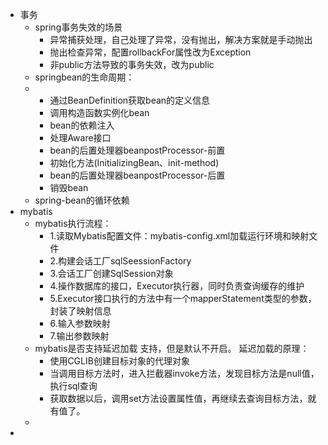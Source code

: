 - 事务
  - spring事务失效的场景
     - 异常捕获处理，自己处理了异常，没有抛出，解决方案就是手动抛出
     - 抛出检查异常，配置rollbackFor属性改为Exception
     - 非public方法导致的事务失效，改为public
  - springbean的生命周期：
  - 
     - 通过BeanDefinition获取bean的定义信息
     - 调用构造函数实例化bean
     - bean的依赖注入
     - 处理Aware接口
     - bean的后置处理器beanpostProcessor-前置
     - 初始化方法(InitializingBean、init-method)
     - bean的后置处理器beanpostProcessor-后置
     - 销毁bean
   - spring-bean的循环依赖
- mybatis
   - mybatis执行流程：
     - 1.读取Mybatis配置文件：mybatis-config.xml加载运行环境和映射文件
     - 2.构建会话工厂sqlSeessionFactory
     - 3.会话工厂创建SqlSession对象
     - 4.操作数据库的接口，Executor执行器，同时负责查询缓存的维护
     - 5.Executor接口执行的方法中有一个mapperStatement类型的参数，封装了映射信息
     - 6.输入参数映射
     - 7.输出参数映射
   - mybatis是否支持延迟加载
      支持，但是默认不开启。
     延迟加载的原理：
       - 使用CGLIB创建目标对象的代理对象
       - 当调用目标方法时，进入拦截器invoke方法，发现目标方法是null值，执行sql查询
       - 获取数据以后，调用set方法设置属性值，再继续去查询目标方法，就有值了。
   - 
- 
